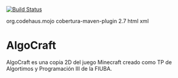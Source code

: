 [![Build Status](https://travis-ci.com/MauricioFIUBA/TP2-Algoritmos3-AlgoCraft.svg?token=AverxrsgUUzFhmoA2bjJ&branch=master)](https://travis-ci.com/MauricioFIUBA/TP2-Algoritmos3-AlgoCraft)

<plugin>
    <groupId>org.codehaus.mojo</groupId>
    <artifactId>cobertura-maven-plugin</artifactId>
    <version>2.7</version>
    <configuration>
        <formats>
            <format>html</format>
            <format>xml</format>
        </formats>
        <check />
    </configuration>
</plugin>

# AlgoCraft
AlgoCraft es una copia 2D del juego Minecraft creado como TP de Algortimos y Programación III de la FIUBA.
